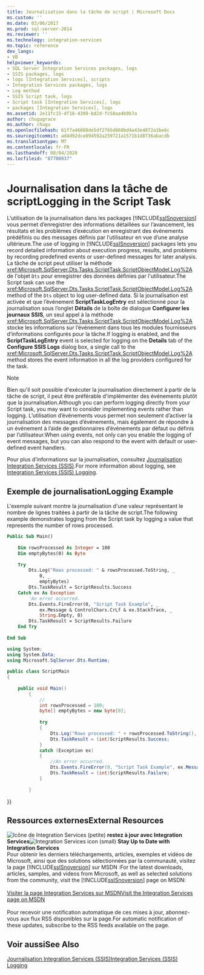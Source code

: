 ```yaml
---
title: Journalisation dans la tâche de script | Microsoft Docs
ms.custom: ''
ms.date: 03/06/2017
ms.prod: sql-server-2014
ms.reviewer: ''
ms.technology: integration-services
ms.topic: reference
dev_langs:
- VB
helpviewer_keywords:
- SQL Server Integration Services packages, logs
- SSIS packages, logs
- logs [Integration Services], scripts
- Integration Services packages, logs
- Log method
- SSIS Script task, logs
- Script task [Integration Services], logs
- packages [Integration Services], logs
ms.assetid: 2e11fc15-df18-4309-bd2d-fc58aa4b9b7a
author: chugugrace
ms.author: chugu
ms.openlocfilehash: 61f7a46088de5df2765d860bd4a43e4872a1be6c
ms.sourcegitcommit: ad4d92dce894592a259721a1571b1d8736abacdb
ms.translationtype: MT
ms.contentlocale: fr-FR
ms.lasthandoff: 08/04/2020
ms.locfileid: "87700037"
---
```

# <a name="logging-in-the-script-task"></a><span data-ttu-id="8d445-102">Journalisation dans la tâche de script</span><span class="sxs-lookup"><span data-stu-id="8d445-102">Logging in the Script Task</span></span>
  <span data-ttu-id="8d445-103">L’utilisation de la journalisation dans les packages [!INCLUDE[ssISnoversion](../../../includes/ssisnoversion-md.md)] vous permet d’enregistrer des informations détaillées sur l’avancement, les résultats et les problèmes d’exécution en enregistrant des événements prédéfinis ou des messages définis par l’utilisateur en vue d’une analyse ultérieure.</span><span class="sxs-lookup"><span data-stu-id="8d445-103">The use of logging in [!INCLUDE[ssISnoversion](../../../includes/ssisnoversion-md.md)] packages lets you record detailed information about execution progress, results, and problems by recording predefined events or user-defined messages for later analysis.</span></span> <span data-ttu-id="8d445-104">La tâche de script peut utiliser la méthode <xref:Microsoft.SqlServer.Dts.Tasks.ScriptTask.ScriptObjectModel.Log%2A> de l'objet `Dts` pour enregistrer des données définies par l'utilisateur.</span><span class="sxs-lookup"><span data-stu-id="8d445-104">The Script task can use the <xref:Microsoft.SqlServer.Dts.Tasks.ScriptTask.ScriptObjectModel.Log%2A> method of the `Dts` object to log user-defined data.</span></span> <span data-ttu-id="8d445-105">Si la journalisation est activée et que l’événement **ScriptTaskLogEntry** est sélectionné pour la journalisation sous l’onglet **Détails** de la boîte de dialogue **Configurer les journaux SSIS**, un seul appel à la méthode <xref:Microsoft.SqlServer.Dts.Tasks.ScriptTask.ScriptObjectModel.Log%2A> stocke les informations sur l’événement dans tous les modules fournisseurs d’informations configurés pour la tâche.</span><span class="sxs-lookup"><span data-stu-id="8d445-105">If logging is enabled, and the **ScriptTaskLogEntry** event is selected for logging on the **Details** tab of the **Configure SSIS Logs** dialog box, a single call to the <xref:Microsoft.SqlServer.Dts.Tasks.ScriptTask.ScriptObjectModel.Log%2A> method stores the event information in all the log providers configured for the task.</span></span>  
  
> [!NOTE]  
>  <span data-ttu-id="8d445-106">Bien qu'il soit possible d'exécuter la journalisation directement à partir de la tâche de script, il peut être préférable d'implémenter des événements plutôt que la journalisation.</span><span class="sxs-lookup"><span data-stu-id="8d445-106">Although you can perform logging directly from your Script task, you may want to consider implementing events rather than logging.</span></span> <span data-ttu-id="8d445-107">L’utilisation d’événements vous permet non seulement d’activer la journalisation des messages d’événements, mais également de répondre à un événement à l’aide de gestionnaires d’événements par défaut ou définis par l’utilisateur.</span><span class="sxs-lookup"><span data-stu-id="8d445-107">When using events, not only can you enable the logging of event messages, but you can also respond to the event with default or user-defined event handlers.</span></span>  
  
 <span data-ttu-id="8d445-108">Pour plus d’informations sur la journalisation, consultez [Journalisation Integration Services &#40;SSIS&#41;](../../performance/integration-services-ssis-logging.md).</span><span class="sxs-lookup"><span data-stu-id="8d445-108">For more information about logging, see [Integration Services &#40;SSIS&#41; Logging](../../performance/integration-services-ssis-logging.md).</span></span>  
  
## <a name="logging-example"></a><span data-ttu-id="8d445-109">Exemple de journalisation</span><span class="sxs-lookup"><span data-stu-id="8d445-109">Logging Example</span></span>  
 <span data-ttu-id="8d445-110">L'exemple suivant montre la journalisation d'une valeur représentant le nombre de lignes traitées à partir de la tâche de script.</span><span class="sxs-lookup"><span data-stu-id="8d445-110">The following example demonstrates logging from the Script task by logging a value that represents the number of rows processed.</span></span>  
  
```vb  
Public Sub Main()  
  
    Dim rowsProcessed As Integer = 100  
    Dim emptyBytes(0) As Byte  
  
    Try  
        Dts.Log("Rows processed: " & rowsProcessed.ToString, _  
            0, _  
            emptyBytes)  
        Dts.TaskResult = ScriptResults.Success  
    Catch ex As Exception  
        'An error occurred.  
        Dts.Events.FireError(0, "Script Task Example", _  
            ex.Message & ControlChars.CrLf & ex.StackTrace, _  
            String.Empty, 0)  
        Dts.TaskResult = ScriptResults.Failure  
    End Try  
  
End Sub  
```  
  
```csharp  
using System;  
using System.Data;  
using Microsoft.SqlServer.Dts.Runtime;  
  
public class ScriptMain  
{  
  
    public void Main()  
        {  
            //  
            int rowsProcessed = 100;  
            byte[] emptyBytes = new byte[0];  
  
            try  
            {  
                Dts.Log("Rows processed: " + rowsProcessed.ToString(), 0, emptyBytes);  
                Dts.TaskResult = (int)ScriptResults.Success;  
            }  
            catch (Exception ex)  
            {  
                //An error occurred.  
                Dts.Events.FireError(0, "Script Task Example", ex.Message + "\r" + ex.StackTrace, String.Empty, 0);  
                Dts.TaskResult = (int)ScriptResults.Failure;  
            }  
  
        }  
```  
  
 <span data-ttu-id="8d445-111">}</span><span class="sxs-lookup"><span data-stu-id="8d445-111">}</span></span>  
  
## <a name="external-resources"></a><span data-ttu-id="8d445-112">Ressources externes</span><span class="sxs-lookup"><span data-stu-id="8d445-112">External Resources</span></span>  
  
<span data-ttu-id="8d445-113">![Icône de Integration Services (petite)](../../media/dts-16.gif "Icône Integration Services (petite)")  **restez à jour avec Integration Services**</span><span class="sxs-lookup"><span data-stu-id="8d445-113">![Integration Services icon (small)](../../media/dts-16.gif "Integration Services icon (small)")  **Stay Up to Date with Integration Services**</span></span><br /> <span data-ttu-id="8d445-114">Pour obtenir les derniers téléchargements, articles, exemples et vidéos de Microsoft, ainsi que des solutions sélectionnées par la communauté, visitez la page [!INCLUDE[ssISnoversion](../../../includes/ssisnoversion-md.md)] sur MSDN :</span><span class="sxs-lookup"><span data-stu-id="8d445-114">For the latest downloads, articles, samples, and videos from Microsoft, as well as selected solutions from the community, visit the [!INCLUDE[ssISnoversion](../../../includes/ssisnoversion-md.md)] page on MSDN:</span></span><br /><br /> [<span data-ttu-id="8d445-115">Visiter la page Integration Services sur MSDN</span><span class="sxs-lookup"><span data-stu-id="8d445-115">Visit the Integration Services page on MSDN</span></span>](https://go.microsoft.com/fwlink/?LinkId=136655)<br /><br /> <span data-ttu-id="8d445-116">Pour recevoir une notification automatique de ces mises à jour, abonnez-vous aux flux RSS disponibles sur la page.</span><span class="sxs-lookup"><span data-stu-id="8d445-116">For automatic notification of these updates, subscribe to the RSS feeds available on the page.</span></span>  
  
## <a name="see-also"></a><span data-ttu-id="8d445-117">Voir aussi</span><span class="sxs-lookup"><span data-stu-id="8d445-117">See Also</span></span>  
 [<span data-ttu-id="8d445-118">Journalisation Integration Services &#40;SSIS&#41;</span><span class="sxs-lookup"><span data-stu-id="8d445-118">Integration Services &#40;SSIS&#41; Logging</span></span>](../../performance/integration-services-ssis-logging.md)  
  
  
